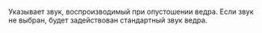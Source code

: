 ﻿Указывает звук, воспроизводимый при опустошении ведра. Если звук не выбран, будет задействован стандартный звук ведра.